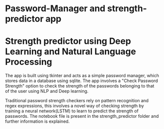 # Password-Manager and strength-predictor app
# Strength predictor using Deep Learning and Natural Language Processing
The app is built using tkinter and acts as a simple password manager, which stores data in a database using sqlite.
The app involves a "Check Password Strength" option to check the strength of the passwords belonging to that of the user using NLP and Deep learning.


Traditional password strength checkers rely on pattern recognition and regex expressions, this involves a novel way of checking strength by training a neural network(LSTM) to learn to predict the strength of passwords.
The notebook file is present in the strength_predictor folder and further information is explained.
